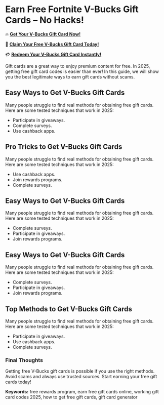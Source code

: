 # Earn Free Fortnite V-Bucks Gift Cards – No Hacks!

🔥 **[Get Your V-Bucks Gift Card Now!](https://www.apkhub.site/)**  

🎁 **[Claim Your Free V-Bucks Gift Card Today!](https://www.apkhub.site/)**  

💳 **[Redeem Your V-Bucks Gift Card Instantly!](https://www.apkhub.site/)**  

Gift cards are a great way to enjoy premium content for free. In 2025, getting free gift card codes is easier than ever! In this guide, we will show you the best legitimate ways to earn gift cards without scams.

## Easy Ways to Get V-Bucks Gift Cards

Many people struggle to find real methods for obtaining free gift cards. Here are some tested techniques that work in 2025:

- Participate in giveaways.
- Complete surveys.
- Use cashback apps.

## Pro Tricks to Get V-Bucks Gift Cards

Many people struggle to find real methods for obtaining free gift cards. Here are some tested techniques that work in 2025:

- Use cashback apps.
- Join rewards programs.
- Complete surveys.

## Easy Ways to Get V-Bucks Gift Cards

Many people struggle to find real methods for obtaining free gift cards. Here are some tested techniques that work in 2025:

- Complete surveys.
- Participate in giveaways.
- Join rewards programs.

## Easy Ways to Get V-Bucks Gift Cards

Many people struggle to find real methods for obtaining free gift cards. Here are some tested techniques that work in 2025:

- Complete surveys.
- Participate in giveaways.
- Join rewards programs.

## Top Methods to Get V-Bucks Gift Cards

Many people struggle to find real methods for obtaining free gift cards. Here are some tested techniques that work in 2025:

- Participate in giveaways.
- Use cashback apps.
- Complete surveys.

### Final Thoughts

Getting free V-Bucks gift cards is possible if you use the right methods. Avoid scams and always use trusted sources. Start earning your free gift cards today!

**Keywords:** free rewards program, earn free gift cards online, working gift card codes 2025, how to get free gift cards, gift card generator
